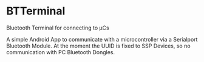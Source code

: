 BTTerminal
==========

Bluetooth Terminal for connecting to µCs

A simple Android App to communicate with a microcontroller via a Serialport Bluetooth Module.
At the moment the UUID is fixed to SSP Devices, so no communication with PC Bluetooth Dongles.

